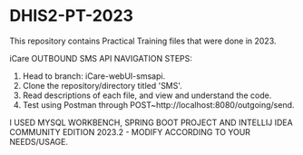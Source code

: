 # DHIS2-PT-2023
This repository contains Practical Training files that were done in 2023.

iCare OUTBOUND SMS API NAVIGATION STEPS:
1. Head to branch: iCare-webUI-smsapi.
2. Clone the repository/directory titled 'SMS'.
3. Read descriptions of each file, and view and understand the code.
4. Test using Postman through POST~http://localhost:8080/outgoing/send.

I USED MYSQL WORKBENCH, SPRING BOOT PROJECT AND INTELLIJ IDEA COMMUNITY EDITION 2023.2 - MODIFY ACCORDING TO YOUR NEEDS/USAGE.

